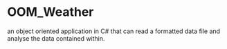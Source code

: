 # OOM_Weather
an object oriented application in C# that can read a formatted data file and analyse the data contained within.
